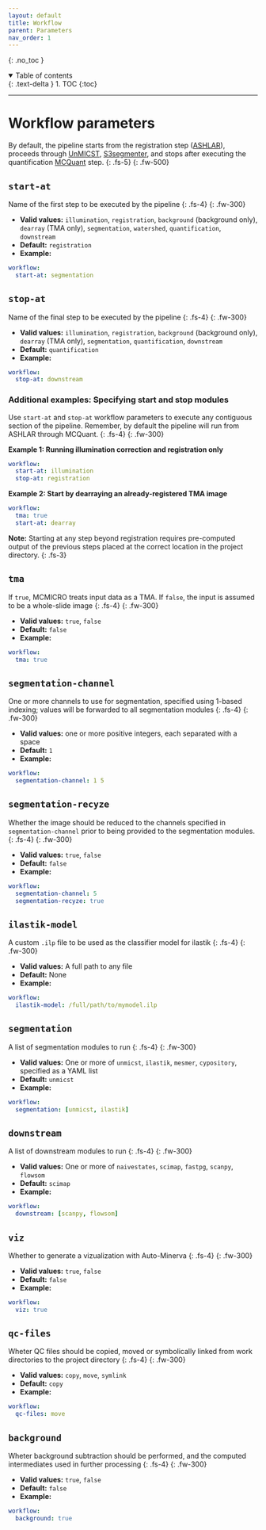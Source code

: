 ```yaml
---
layout: default
title: Workflow
parent: Parameters
nav_order: 1
---
```


{: .no_toc }

<details open markdown="block">
  <summary>
    Table of contents
  </summary>
  {: .text-delta }
1. TOC
{:toc}
</details>

---

# Workflow parameters  

By default, the pipeline starts from the registration step ([ASHLAR]({{site.baseurl}}/parameters/core.html#ashlar)), proceeds through [UnMICST]({{site.baseurl}}/parameters/core.html#unmicst), [S3segmenter]({{site.baseurl}}/parameters/core.html#s3segmenter), and stops after executing the quantification [MCQuant]({{site.baseurl}}/parameters/core.html#mcquant) step.
{: .fs-5}
{: .fw-500}


## `start-at` 
Name of the first step to be executed by the pipeline
{: .fs-4}
{: .fw-300}

  * **Valid values:** `illumination`, `registration`, `background` (background only), `dearray` (TMA only), `segmentation`, `watershed`, `quantification`, `downstream`
  * **Default:** `registration`
  * **Example:** 
  
``` yaml
workflow:
  start-at: segmentation
```


## `stop-at`
Name of the final step to be executed by the pipeline
{: .fs-4}
{: .fw-300}

  * **Valid values:** `illumination`, `registration`, `background` (background only), `dearray` (TMA only), `segmentation`, `quantification`, `downstream`
  * **Default:** `quantification`
  * **Example:**

``` yaml
workflow:
  stop-at: downstream
```


### Additional examples: Specifying start and stop modules

Use `start-at` and `stop-at` workflow parameters to execute any contiguous section of the pipeline. Remember, by default the pipeline will run from ASHLAR through MCQuant.
{: .fs-4}
{: .fw-300}

**Example 1: Running illumination correction and registration only**

``` yaml
workflow:
  start-at: illumination
  stop-at: registration
```

**Example 2: Start by dearraying an already-registered TMA image**

``` yaml
workflow:
  tma: true
  start-at: dearray
```

**Note:** Starting at any step beyond registration requires pre-computed output of the previous steps placed at the correct location in the project directory.
{: .fs-3}


## `tma`
  If `true`, MCMICRO treats input data as a TMA. If `false`, the input is assumed to be a whole-slide image
{: .fs-4}
{: .fw-300}

  * **Valid values:** `true`, `false`
  * **Default:** `false`
  * **Example:**

``` yaml
workflow:
  tma: true
```

## `segmentation-channel` 
  One or more channels to use for segmentation, specified using 1-based indexing; values will be forwarded to all segmentation modules
{: .fs-4}
{: .fw-300}

  * **Valid values:** one or more positive integers, each separated with a space
  * **Default:** `1`
  * **Example:**

``` yaml
workflow:
  segmentation-channel: 1 5
```

## `segmentation-recyze` 
  Whether the image should be reduced to the channels specified in `segmentation-channel` prior to being provided to the segmentation modules.
{: .fs-4}
{: .fw-300}

  * **Valid values:** `true`, `false`
  * **Default:** `false`
  * **Example:**

``` yaml
workflow:
  segmentation-channel: 5
  segmentation-recyze: true
```

## `ilastik-model`

  A custom `.ilp` file to be used as the classifier model for ilastik
{: .fs-4}
{: .fw-300}

  * **Valid values:** A full path to any file
  * **Default:** None
  * **Example:** 

``` yaml
workflow:
  ilastik-model: /full/path/to/mymodel.ilp
```

## `segmentation`

  A list of segmentation modules to run
{: .fs-4}
{: .fw-300}

  * **Valid values:** One or more of `unmicst`, `ilastik`, `mesmer`, `cypository`, specified as a YAML list
  * **Default:** `unmicst`
  * **Example:**
  
``` yaml
workflow:
  segmentation: [unmicst, ilastik]
```

## `downstream`

  A list of downstream modules to run
{: .fs-4}
{: .fw-300}

  * **Valid values:** One or more of `naivestates`, `scimap`, `fastpg`, `scanpy`, `flowsom`
  * **Default:** `scimap`
  * **Example:**

``` yaml
workflow:
  downstream: [scanpy, flowsom]
```

## `viz` 

  Whether to generate a vizualization with Auto-Minerva
{: .fs-4}
{: .fw-300}

  * **Valid values:** `true`, `false`
  * **Default:** `false`
  * **Example:** 

``` yaml
workflow:
  viz: true
```

## `qc-files`
  Wheter QC files should be copied, moved or symbolically linked from work directories to the project directory
{: .fs-4}
{: .fw-300}

  * **Valid values:** `copy`, `move`, `symlink`
  * **Default:** `copy`
  * **Example:**

``` yaml
workflow:
  qc-files: move
```

## `background`

  Wheter background subtraction should be performed, and the computed intermediates used in further processing
{: .fs-4}
{: .fw-300}

  * **Valid values:** `true`, `false`
  * **Default:** `false`
  * **Example:**

``` yaml
workflow:
  background: true
```